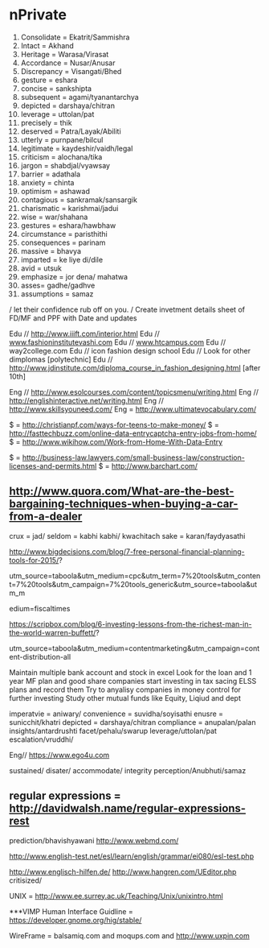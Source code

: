 # nPrivate

1. Consolidate = Ekatrit/Sammishra
2. Intact = Akhand
3. Heritage = Warasa/Virasat
4. Accordance = Nusar/Anusar
5. Discrepancy = Visangati/Bhed
6. gesture = eshara
7. concise = sankshipta
8. subsequent = agami/tyanantarchya
9. depicted = darshaya/chitran
10. leverage = uttolan/pat
11. precisely = thik
12. deserved = Patra/Layak/Abiliti
13. utterly = purnpane/bilcul
14. legitimate = kaydeshir/vaidh/legal
15. criticism = alochana/tika
16. jargon = shabdjal/vyawsay
17. barrier = adathala
18. anxiety = chinta
19. optimism = ashawad
20. contagious = sankramak/sansargik
21. charismatic = karishmai/jadui
22. wise = war/shahana
23. gestures = eshara/hawbhaw
24. circumstance = paristhithi
25. consequences = parinam
26. massive = bhavya
27. imparted = ke liye di/dile
28. avid = utsuk
29. emphasize = jor dena/ mahatwa
30. asses= gadhe/gadhve
31. assumptions = samaz

/ let their confidence rub off on you.
/ Create invetment details sheet of FD/MF and PPF with Date and updates

Edu // http://www.iiift.com/interior.html
Edu // www.fashioninstitutevashi.com
Edu // www.htcampus.com
Edu // way2college.com
Edu // icon fashion design school
Edu // Look for other dimplomas [polytechnic]
Edu // http://www.jdinstitute.com/diploma_course_in_fashion_designing.html [after 10th]

Eng // http://www.esolcourses.com/content/topicsmenu/writing.html
Eng // http://englishinteractive.net/writing.html
Eng // http://www.skillsyouneed.com/
Eng = http://www.ultimatevocabulary.com/


$ = http://christianpf.com/ways-for-teens-to-make-money/
$ = http://fasttechbuzz.com/online-data-entrycaptcha-entry-jobs-from-home/
$ = http://www.wikihow.com/Work-from-Home-With-Data-Entry

$ = http://business-law.lawyers.com/small-business-law/construction-licenses-and-permits.html
$ = http://www.barchart.com/

http://www.quora.com/What-are-the-best-bargaining-techniques-when-buying-a-car-from-a-dealer
---------------------------------------------
crux = jad/
seldom = kabhi kabhi/ kwachitach
sake = karan/faydyasathi

http://www.bigdecisions.com/blog/7-free-personal-financial-planning-tools-for-2015/?

utm_source=taboola&utm_medium=cpc&utm_term=7%20tools&utm_content=7%20tools&utm_campaign=7%20tools_generic&utm_source=taboola&utm_m

edium=fiscaltimes

https://scripbox.com/blog/6-investing-lessons-from-the-richest-man-in-the-world-warren-buffett/?

utm_source=taboola&utm_medium=contentmarketing&utm_campaign=content-distribution-all

Maintain multiple bank account and stock in excel
Look for the loan and 1 year MF plan and good share companies
start investing in tax sacing ELSS plans and record them
Try to anyalisy companies in money control for further investing
Study other mutual funds like Equity, Liqiud and dept

imperatvie = aniwary/
convenience = suvidha/soyisathi
enusre = sunicchit/khatri
depicted = darshaya/chitran
compliance = anupalan/palan
insights/antardrushti
facet/pehalu/swarup
leverage/uttolan/pat
escalation/vruddhi/

Eng// https://www.ego4u.com

sustained/
disater/
accommodate/
integrity
perception/Anubhuti/samaz

regular expressions = http://davidwalsh.name/regular-expressions-rest
-------------------------------------------
prediction/bhavishyawani
http://www.webmd.com/

http://www.english-test.net/esl/learn/english/grammar/ei080/esl-test.php

http://www.englisch-hilfen.de/
http://www.hangren.com/UEditor.php
critisized/

UNIX = http://www.ee.surrey.ac.uk/Teaching/Unix/unixintro.html


***VIMP Human Interface Guidline = https://developer.gnome.org/hig/stable/

WireFrame = balsamiq.com and moqups.com and http://www.uxpin.com
